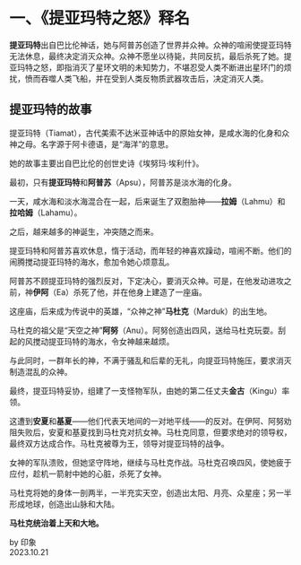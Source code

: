# 一、《提亚玛特之怒》释名
   
**提亚玛特**出自巴比伦神话，她与阿普苏创造了世界并众神。众神的喧闹使提亚玛特无法休息，最终决定消灭众神。众神不愿坐以待毙，共同反抗，最后杀死了她。提亚玛特之怒，即指消灭了星环文明的未知势力，不堪忍受人类不断进出星环门的烦扰，愤而吞噬人类飞船，并在受到人类反物质武器攻击后，决定消灭人类。   
   
   
## 提亚玛特的故事
   
提亚玛特（Tiamat），古代美索不达米亚神话中的原始女神，是咸水海的化身和众神之母。名字源于阿卡德语，是“海洋”的意思。   
   
她的故事主要出自巴比伦的创世史诗《埃努玛·埃利什》。   
   
最初，只有**提亚玛特**和**阿普苏**（Apsu），阿普苏是淡水海的化身。   
   
一天，咸水海和淡水海混合在一起，后来诞生了双胞胎神——**拉姆**（Lahmu）和**拉哈姆**（Lahamu）。   
   
之后，越来越多的神诞生，冲突随之而来。   
   
提亚玛特和阿普苏喜欢休息，惰于活动，而年轻的神喜欢躁动，喧闹不断。他们的闹腾搅动提亚玛特的海水，愈加令她心烦意乱。   
   
阿普苏不顾提亚玛特的强烈反对，下定决心，要消灭众神。可是，在他发动进攻之前，神**伊阿**（Ea）杀死了他，并在他身上建造了一座庙。   
   
这座庙，后来成为传说中的英雄，“众神之神”**马杜克**（Marduk）的出生地。   
   
马杜克的祖父是“天空之神”**阿努**（Anu）。阿努创造出四风，送给马杜克玩耍。刮起的风搅动提亚玛特的海水，令女神越来越烦。   
   
与此同时，一群年长的神，不满于骚乱和后辈的无礼，向提亚玛特施压，要求消灭制造混乱的众神。   
   
最终，提亚玛特妥协，组建了一支怪物军队，由她的第二任丈夫**金古**（Kingu）率领。   
   
这遭到**安夏**和**基夏**——他们代表天地间的一对地平线——的反对。在伊阿、阿努劝阻失败后，安夏和基夏找到马杜克对抗女神。马杜克同意，但要求绝对的领导权，最终双方达成合作。马杜克被尊为王，领导对提亚玛特的战争。   
   
女神的军队溃败，但她坚守阵地，继续与马杜克作战。马杜克召唤四风，使她疲于应付，趁机一箭射中她的心脏，杀死了女神。   
   
马杜克将她的身体一剖两半，一半充实天空，创造出太阳、月亮、众星座；另一半形成地球，创造出山脉和大陆。
   
**马杜克统治着上天和大地。**
   
by 印象   
2023.10.21